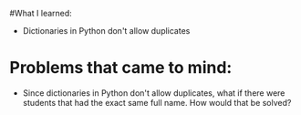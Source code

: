 #What I learned:
- Dictionaries in Python don't allow duplicates

# Problems that came to mind:
- Since dictionaries in Python don't allow duplicates, what if there were students that had the exact same full name. How would that be solved?